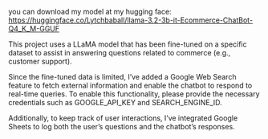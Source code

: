 you can download my model at my hugging face: https://huggingface.co/Lytchbaball/llama-3.2-3b-it-Ecommerce-ChatBot-Q4_K_M-GGUF

This project uses a LLaMA model that has been fine-tuned on a specific dataset to assist in answering questions related to commerce (e.g., customer support). 

Since the fine-tuned data is limited, I’ve added a Google Web Search feature to fetch external information and enable the chatbot to respond to real-time queries. To enable this functionality, please provide the necessary credentials such as GOOGLE_API_KEY and SEARCH_ENGINE_ID. 

Additionally, to keep track of user interactions, I’ve integrated Google Sheets to log both the user’s questions and the chatbot’s responses.
